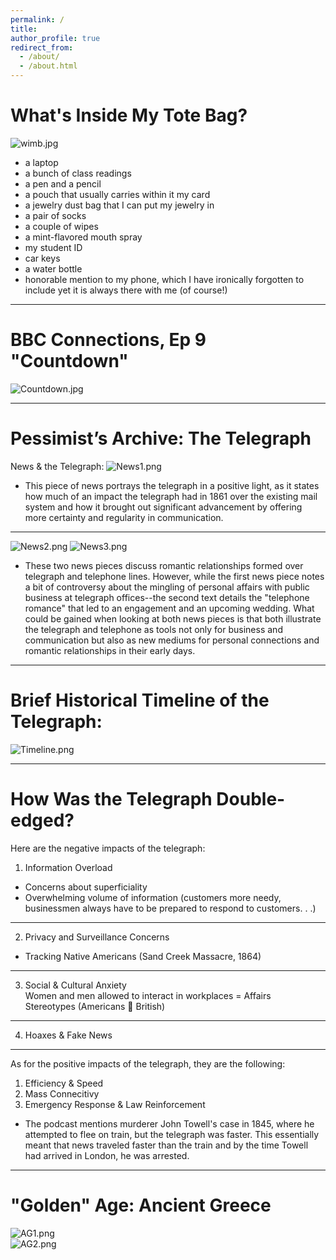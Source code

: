 ```yaml
---
permalink: /
title: 
author_profile: true
redirect_from: 
  - /about/
  - /about.html
---
```

What's Inside My Tote Bag?
======
![wimb.jpg](https://malkry04.github.io/mahraalkhouri.github.io///images/wimb.jpg)
- a laptop
- a bunch of class readings
- a pen and a pencil
- a pouch that usually carries within it my card
- a jewelry dust bag that I can put my jewelry in
- a pair of socks
- a couple of wipes
- a mint-flavored mouth spray
- my student ID
- car keys
- a water bottle
- honorable mention to my phone, which I have ironically forgotten to include yet it is always there with me (of course!)
---
BBC Connections, Ep 9 "Countdown"
======
![Countdown.jpg](https://malkry04.github.io/mahraalkhouri.github.io///images/Countdown.jpg)

---
Pessimist’s Archive: The Telegraph
======
News & the Telegraph:
![News1.png](https://malkry04.github.io/mahraalkhouri.github.io///images/News1.png)
- This piece of news portrays the telegraph in a positive light, as it states how much of an impact the telegraph had in 1861 over the existing mail system and how it brought out significant advancement by offering more certainty and regularity in communication.
---
![News2.png](https://malkry04.github.io/mahraalkhouri.github.io///images/News2.png)
![News3.png](https://malkry04.github.io/mahraalkhouri.github.io///images/News3.png)
- These two news pieces discuss romantic relationships formed over telegraph and telephone lines. However, while the first news piece notes a bit of controversy about the mingling of personal affairs with public business at telegraph offices--the second text details the "telephone romance" that led to an engagement and an upcoming wedding. What could be gained when looking at both news pieces is that both illustrate the telegraph and telephone as tools not only for business and communication but also as new mediums for personal connections and romantic relationships in their early days.
---
Brief Historical Timeline of the Telegraph:  
======
![Timeline.png](https://malkry04.github.io/mahraalkhouri.github.io///images/Timeline.png)

---
How Was the Telegraph Double-edged?  
======
Here are the negative impacts of the telegraph:  
1) Information Overload  
- Concerns about superficiality  
- Overwhelming volume of information (customers more needy, businessmen always have to be prepared to respond to customers. . .)  
---
2) Privacy and Surveillance Concerns  
- Tracking Native Americans (Sand Creek Massacre, 1864)  
---
3) Social & Cultural Anxiety  
Women and men allowed to interact in workplaces = Affairs  
Stereotypes (Americans  British)  
---
4) Hoaxes & Fake News  
---
As for the positive impacts of the telegraph, they are the following:  
1) Efficiency & Speed  
2) Mass Connecitivy  
3) Emergency Response & Law Reinforcement  
- The podcast mentions murderer John Towell's case in 1845, where he attempted to flee on train, but the telegraph was faster. This essentially meant that news traveled faster than the train and by the time Towell had arrived in London, he was arrested.  

---
"Golden" Age: Ancient Greece
======
![AG1.png](https://malkry04.github.io/mahraalkhouri.github.io///images/AG1.png)  
![AG2.png](https://malkry04.github.io/mahraalkhouri.github.io///images/AG2.png)  






